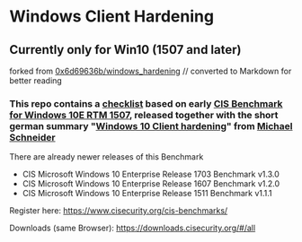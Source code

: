 # Windows Client Hardening

## Currently only for Win10 (1507 and later)

forked from [0x6d69636b/windows_hardening](https://github.com/0x6d69636b/windows_hardening) //
converted to Markdown for better reading

### This repo contains a [checklist](hardening-checklist_win10-home.md) based on early [CIS Benchmark for Windows 10E RTM 1507](https://benchmarks.cisecurity.org/tools2/windows/CIS_Microsoft_Windows_10_Enterprise_RTM_Release_1507_Benchmark_v1.0.0.pdf), released together with the short german summary "[Windows 10 Client hardening](https://www.scip.ch/?labs.20161215)" from [Michael Schneider](https://github.com/0x6d69636b)

There are already newer releases of this Benchmark
* CIS Microsoft Windows 10 Enterprise Release 1703 Benchmark v1.3.0
* CIS Microsoft Windows 10 Enterprise Release 1607 Benchmark v1.2.0
* CIS Microsoft Windows 10 Enterprise Release 1511 Benchmark v1.1.1

Register here: https://www.cisecurity.org/cis-benchmarks/

Downloads (same Browser): https://downloads.cisecurity.org/#/all
